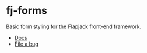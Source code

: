 # fj-forms

Basic form styling for the Flapjack front-end framework.

- [Docs](https://fake.ghe.domain/pages/flapjack/fj-forms/docs/index.html)
- [File a bug](https://fake.ghe.domain/flapjack/fj-forms/issues/new?body=%23%23%20URL%0D%0D%0D%23%23%20Actual%20Behavior%0D%0D%0D%23%23%20Expected%20Behavior%0D%0D%0D%23%23%20Steps%20to%20Reproduce%0D%0D%0D%23%23%20Screenshot&labels=bug)
